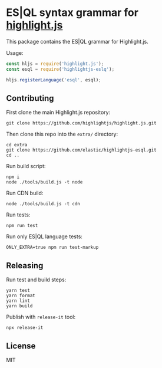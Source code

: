 # ES|QL syntax grammar for [highlight.js](https://highlightjs.org/)

This package contains the ES|QL grammar for Highlight.js.

Usage:

```javascript
const hljs = require('highlight.js');
const esql = require('highlightjs-eslq');

hljs.registerLanguage('esql', esql);
```


## Contributing

First clone the main Highlight.js repository:

```
git clone https://github.com/highlightjs/highlight.js.git
```

Then clone this repo into the `extra/` directory:

```
cd extra
git clone https://github.com/elastic/highlightjs-esql.git
cd ..
```

Run build script:

```
npm i
node ./tools/build.js -t node
```

Run CDN build:

```
node ./tools/build.js -t cdn
```

Run tests:

```
npm run test
```

Run only ES|QL language tests:

```
ONLY_EXTRA=true npm run test-markup
```


## Releasing

Run test and build steps:

```
yarn test
yarn format
yarn lint
yarn build
```

Publish with `release-it` tool:

```
npx release-it
```


## License

MIT
